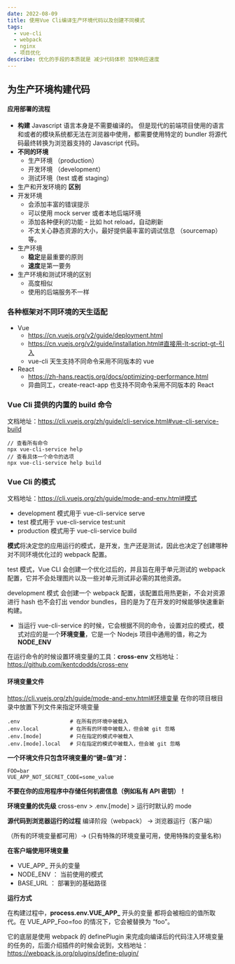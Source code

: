 ```yaml
---
date: 2022-08-09
title: 使用Vue Cli编译生产环境代码以及创建不同模式
tags:
  - vue-cli
  - webpack
  - nginx
  - 项目优化
describe: 优化的手段的本质就是 减少代码体积 加快响应速度
---
```




## 为生产环境构建代码

#### 应用部署的流程

- **构建**
  Javascript 语言本身是不需要编译的。
  但是现代的前端项目使用的语言和或者的模块系统都无法在浏览器中使用，都需要使用特定的 bundler 将源代码最终转换为浏览器支持的 Javascript 代码。
- **不同的环境**
  - 生产环境 （production）
  - 开发环境 （development）
  - 测试环境（test 或者 staging）
- 生产和开发环境的 **区别**
- 开发环境
  - 会添加丰富的错误提示
  - 可以使用 mock server 或者本地后端环境
  - 添加各种便利的功能 - 比如 hot reload，自动刷新
  - 不太关心静态资源的大小，最好提供最丰富的调试信息 （sourcemap） 等。
- 生产环境
  - **稳定**是最重要的原则
  - **速度**是第一要务
- 生产环境和测试环境的区别
  - 高度相似
  - 使用的后端服务不一样



### 各种框架对不同环境的天生适配

- Vue
  - https://cn.vuejs.org/v2/guide/deployment.html
  - https://cn.vuejs.org/v2/guide/installation.html#直接用-lt-script-gt-引入
  - vue-cli 天生支持不同命令采用不同版本的 vue
- React
  - https://zh-hans.reactjs.org/docs/optimizing-performance.html
  - 异曲同工，create-react-app 也支持不同命令采用不同版本的 React



### Vue Cli 提供的内置的 build 命令

文档地址：https://cli.vuejs.org/zh/guide/cli-service.html#vue-cli-service-build

```shell
// 查看所有命令
npx vue-cli-service help
// 查看具体一个命令的选项
npx vue-cli-service help build
```



### Vue Cli 的模式

文档地址：https://cli.vuejs.org/zh/guide/mode-and-env.html#模式

- development 模式用于 vue-cli-service serve
- test 模式用于 vue-cli-service test:unit
- production 模式用于 vue-cli-service build

**模式**将决定您的应用运行的模式，是开发，生产还是测试，因此也决定了创建哪种对不同环境优化过的 webpack 配置。

test 模式，Vue CLI 会创建一个优化过后的，并且旨在用于单元测试的 webpack 配置，它并不会处理图片以及一些对单元测试非必需的其他资源。

development 模式 会创建一个 webpack 配置，该配置启用热更新，不会对资源进行 hash 也不会打出 vendor bundles，目的是为了在开发的时候能够快速重新构建。

- 当运行 vue-cli-service 的时候，它会根据不同的命令，设置对应的模式，模式对应的是一个**环境变量**，它是一个 Nodejs 项目中通用的值，称之为 **NODE_ENV**

在运行命令的时候设置环境变量的工具：**cross-env**
文档地址：https://github.com/kentcdodds/cross-env

#### 环境变量文件

https://cli.vuejs.org/zh/guide/mode-and-env.html#环境变量
在你的项目根目录中放置下列文件来指定环境变量

```
.env                # 在所有的环境中被载入
.env.local          # 在所有的环境中被载入，但会被 git 忽略
.env.[mode]         # 只在指定的模式中被载入
.env.[mode].local   # 只在指定的模式中被载入，但会被 git 忽略
```

**一个环境文件只包含环境变量的“键=值”对：**

```
FOO=bar
VUE_APP_NOT_SECRET_CODE=some_value
```

**不要在你的应用程序中存储任何机密信息（例如私有 API 密钥）！**

**环境变量的优先级**
cross-env > .env.[mode] > 运行时默认的 mode

**源代码到浏览器运行的过程**
编译阶段（webpack） -> 浏览器运行（客户端）

（所有的环境变量都可用）-> (只有特殊的环境变量可用，使用特殊的变量名称)

**在客户端使用环境变量**

- VUE_APP_ 开头的变量
- NODE_ENV ： 当前使用的模式
- BASE_URL ： 部署到的基础路径

**运行方式**

在构建过程中，**process.env.VUE_APP_** 开头的变量 都将会被相应的值所取代。在 VUE_APP_Foo=foo 的情况下，它会被替换为 “foo”。

它的底层是使用 webpack 的 definePlugin 来完成向编译后的代码注入环境变量的任务的，后面介绍插件的时候会说到，文档地址：https://webpack.js.org/plugins/define-plugin/